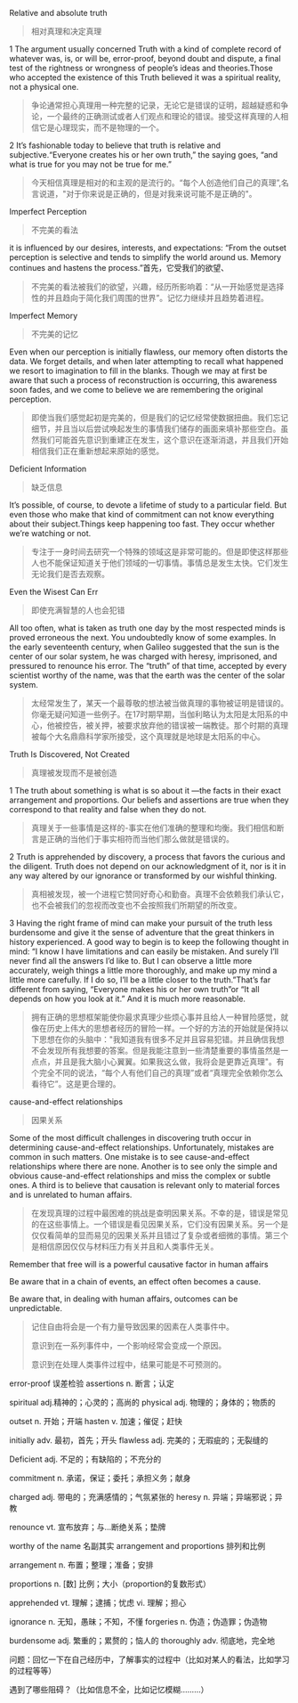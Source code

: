 

Relative and absolute truth

> 相对真理和决定真理

1 The argument usually concerned Truth with a kind of complete record of whatever was, is, or will be, error-proof, beyond doubt and dispute, a final test of the rightness or wrongness of people’s ideas and theories.Those who accepted the existence of this Truth believed it was a spiritual reality, not a physical one. 

> 争论通常担心真理用一种完整的记录，无论它是错误的证明，超越疑惑和争论，一个最终的正确测试或者人们观点和理论的错误。接受这样真理的人相信它是心理现实，而不是物理的一个。

2 It’s fashionable today to believe that truth is relative and subjective.“Everyone creates his or her own truth,” the saying goes, “and what is true for you may not be true for me.” 

> 今天相信真理是相对的和主观的是流行的。“每个人创造他们自己的真理”,名言说道，"对于你来说是正确的，但是对我来说可能不是正确的"。

Imperfect Perception

> 不完美的看法

it is influenced by our desires, interests, and expectations: “From the outset perception is selective and tends to simplify the world around us. Memory continues and hastens the process.”首先，它受我们的欲望、

> 不完美的看法被我们的欲望，兴趣，经历所影响着：“从一开始感觉是选择性的并且趋向于简化我们周围的世界”。记忆力继续并且趋势着进程。

Imperfect Memory

> 不完美的记忆

Even when our perception is initially flawless, our memory often distorts the data. We forget details, and when later attempting to recall what happened we resort to imagination to fill in the blanks. Though we may at first be aware that such a process of reconstruction is occurring, this awareness soon fades, and we come to believe we are remembering the original perception. 

> 即使当我们感觉起初是完美的，但是我们的记忆经常使数据扭曲。我们忘记细节，并且当以后尝试唤起发生的事情我们储存的画面来填补那些空白。虽然我们可能首先意识到重建正在发生，这个意识在逐渐消退，并且我们开始相信我们正在重新想起来原始的感觉。

Deficient Information

> 缺乏信息

It’s possible, of course, to devote a lifetime of study to a particular field. But  even those who make that kind of commitment can not know everything about their subject.Things keep happening too fast. They occur whether we’re watching or not.

> 专注于一身时间去研究一个特殊的领域这是非常可能的。但是即使这样那些人也不能保证知道关于他们领域的一切事情。事情总是发生太快。它们发生无论我们是否去观察。

Even the Wisest Can Err

> 即使充满智慧的人也会犯错

All too often, what is taken as truth one day by the most respected minds is proved erroneous the next. You undoubtedly know of some examples. In the early seventeenth century, when Galileo suggested that the sun is the center of our solar system, he was charged with heresy, imprisoned, and pressured to renounce his error. The “truth” of that time, accepted by every scientist worthy of the name, was that the earth was the center of the solar system.

> 太经常发生了，某天一个最尊敬的想法被当做真理的事物被证明是错误的。你毫无疑问知道一些例子。在17时期早期，当伽利略认为太阳是太阳系的中心，他被控告，被关押，被要求放弃他的错误被一端教徒。那个时期的真理被每个大名鼎鼎科学家所接受，这个真理就是地球是太阳系的中心。

Truth Is Discovered, Not Created

> 真理被发现而不是被创造

1 The truth about something is what is so about it —the facts in their exact arrangement and proportions. Our beliefs and assertions are true when they correspond to that reality and false when they do not.

> 真理关于一些事情是这样的-事实在他们准确的整理和均衡。我们相信和断言是正确的当他们于事实相符而当他们那么做就是错误的。

2 Truth is apprehended by discovery, a process that favors the curious and the diligent. Truth does not depend on our acknowledgment of it, nor is it in any way altered by our ignorance or transformed by our wishful thinking. 

> 真相被发现，被一个进程它赞同好奇心和勤奋。真理不会依赖我们承认它，也不会被我们的忽视而改变也不会按照我们所期望的所改变。

3 Having the right frame of mind can make your pursuit of the truth less burdensome and give it the sense of adventure that the great thinkers in history experienced. A good way to begin is to keep the following thought in mind: “I know I have limitations and can easily be mistaken. And surely I’ll never find all the answers I’d like to. But I can observe a little more accurately, weigh things a little more thoroughly, and make up my mind a little more carefully. If I do so, I’ll be a little closer to the truth.”That’s far different from saying, “Everyone makes his or her own truth”or “It all depends on how you look at it.” And it is much more reasonable.

> 拥有正确的思想框架能使你最求真理少些烦心事并且给人一种冒险感觉，就像在历史上伟大的思想者经历的冒险一样。一个好的方法的开始就是保持以下思想在你的头脑中："我知道我有很多不足并且容易犯错。并且确信我想不会发现所有我想要的答案。但是我能注意到一些清楚重要的事情虽然是一点点，并且是我大脑小心翼翼。如果我这么做，我将会是更靠近真理"。有个完全不同的说法，“每个人有他们自己的真理”或者“真理完全依赖你怎么看待它”。这是更合理的。

cause-and-effect relationships

> 因果关系

Some of the most difficult challenges in discovering truth occur in determining cause-and-effect relationships. Unfortunately, mistakes are common in such matters. One mistake is to see cause-and-effect relationships where there are none. Another is to see only the simple and obvious cause-and-effect relationships and miss the complex or subtle ones. A third is to believe that causation is relevant only to material forces and is unrelated to human affairs. 

> 在发现真理的过程中最困难的挑战是查明因果关系。不幸的是，错误是常见的在这些事情上。一个错误是看见因果关系，它们没有因果关系。另一个是仅仅看简单的显而易见的因果关系并且错过了复杂或者细微的事情。第三个是相信原因仅仅与材料压力有关并且和人类事件无关。

Remember that free will is a powerful causative factor in human affairs

Be aware that in a chain of events, an effect often becomes a cause.

Be aware that, in dealing with human affairs, outcomes can be unpredictable.

> 记住自由将会是一个有力量导致因果的因素在人类事件中。
>
> 意识到在一系列事件中，一个影响经常会变成一个原因。
>
> 意识到在处理人类事件过程中，结果可能是不可预测的。



error-proof   误差检验  assertions   n. 断言；认定

spiritual   adj.精神的；心灵的；高尚的   physical     adj. 物理的；身体的；物质的

outset       n. 开始；开端   hasten     v. 加速；催促；赶快

initially   adv. 最初，首先；开头  flawless   adj. 完美的；无瑕疵的；无裂缝的

Deficient   adj. 不足的；有缺陷的；不充分的

commitment     n. 承诺，保证；委托；承担义务；献身

charged   adj. 带电的；充满感情的；气氛紧张的  heresy   n. 异端；异端邪说；异教

renounce vt. 宣布放弃；与…断绝关系；垫牌

 worthy of the name   名副其实    arrangement and proportions   排列和比例

arrangement    n. 布置；整理；准备；安排

proportions    n. [数] 比例；大小（proportion的复数形式）

apprehended    vt. 理解；逮捕；忧虑  vi. 理解；担心

ignorance   n. 无知，愚昧；不知，不懂  forgeries   n. 伪造；伪造罪；伪造物

burdensome   adj. 繁重的；累赘的；恼人的  thoroughly   adv. 彻底地，完全地

 

问题：回忆一下在自己经历中，了解事实的过程中（比如对某人的看法，比如学习的过程等等）

遇到了哪些阻碍？（比如信息不全，比如记忆模糊………）